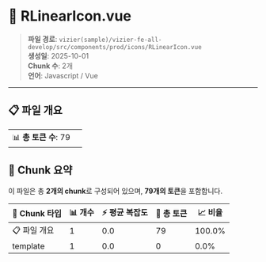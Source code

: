 # 📄 RLinearIcon.vue

> **파일 경로**: `vizier(sample)/vizier-fe-all-develop/src/components/prod/icons/RLinearIcon.vue`  
> **생성일**: 2025-10-01  
> **Chunk 수**: 2개  
> **언어**: Javascript / Vue
---


## 📋 파일 개요

| | |
|--|--|
| 📊 **총 토큰 수**: 79 |  |






## 🧩 Chunk 요약

이 파일은 총 **2개의 chunk**로 구성되어 있으며, **79개의 토큰**을 포함합니다.

| 🧩 Chunk 타입 | 📊 개수 | ⚡ 평균 복잡도 | 📝 총 토큰 | 📈 비율 |
|---------------|--------|-------------|----------|--------|
| 📋 파일 개요 | 1 | 0.0 | 79 | 100.0% |
| template | 1 | 0.0 | 0 | 0.0% |

